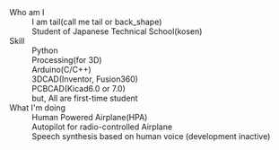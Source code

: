 <dl>

  <dt>Who am I</dt>
    <dd>I am tail(call me tail or back_shape)</dd>
    <dd>Student of Japanese Technical School(kosen)</dd>

  <dt>Skill</dt>
    <dd>Python</dd>
    <dd>Processing(for 3D)</dd>
    <dd>Arduino(C/C++)</dd>
    <dd>3DCAD(Inventor, Fusion360)</dd>
    <dd>PCBCAD(Kicad6.0 or 7.0)</dd>
    <dd>but, All are first-time student</dd>

  <dt>What I'm doing</dt>
    <dd>Human Powered Airplane(HPA)</dd>
    <dd>Autopilot for radio-controlled Airplane</dd>
    <dd>Speech synthesis based on human voice (development inactive)</dd>

</dl>
